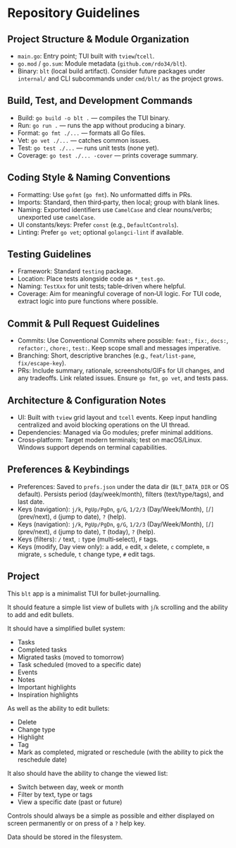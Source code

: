 # Repository Guidelines

## Project Structure & Module Organization
- `main.go`: Entry point; TUI built with `tview`/`tcell`.
- `go.mod` / `go.sum`: Module metadata (`github.com/rdo34/blt`).
- Binary: `blt` (local build artifact). Consider future packages under `internal/` and CLI subcommands under `cmd/blt/` as the project grows.

## Build, Test, and Development Commands
- Build: `go build -o blt .` — compiles the TUI binary.
- Run: `go run .` — runs the app without producing a binary.
- Format: `go fmt ./...` — formats all Go files.
- Vet: `go vet ./...` — catches common issues.
- Test: `go test ./...` — runs unit tests (none yet).
- Coverage: `go test ./... -cover` — prints coverage summary.

## Coding Style & Naming Conventions
- Formatting: Use `gofmt` (`go fmt`). No unformatted diffs in PRs.
- Imports: Standard, then third‑party, then local; group with blank lines.
- Naming: Exported identifiers use `CamelCase` and clear nouns/verbs; unexported use `camelCase`.
- UI constants/keys: Prefer `const` (e.g., `DefaultControls`).
- Linting: Prefer `go vet`; optional `golangci-lint` if available.

## Testing Guidelines
- Framework: Standard `testing` package.
- Location: Place tests alongside code as `*_test.go`.
- Naming: `TestXxx` for unit tests; table‑driven where helpful.
- Coverage: Aim for meaningful coverage of non‑UI logic. For TUI code, extract logic into pure functions where possible.

## Commit & Pull Request Guidelines
- Commits: Use Conventional Commits where possible: `feat:`, `fix:`, `docs:`, `refactor:`, `chore:`, `test:`. Keep scope small and messages imperative.
- Branching: Short, descriptive branches (e.g., `feat/list-pane`, `fix/escape-key`).
- PRs: Include summary, rationale, screenshots/GIFs for UI changes, and any tradeoffs. Link related issues. Ensure `go fmt`, `go vet`, and tests pass.

## Architecture & Configuration Notes
- UI: Built with `tview` grid layout and `tcell` events. Keep input handling centralized and avoid blocking operations on the UI thread.
- Dependencies: Managed via Go modules; prefer minimal additions.
- Cross‑platform: Target modern terminals; test on macOS/Linux. Windows support depends on terminal capabilities.

## Preferences & Keybindings
- Preferences: Saved to `prefs.json` under the data dir (`BLT_DATA_DIR` or OS default). Persists period (day/week/month), filters (text/type/tags), and last date.
- Keys (navigation): `j/k`, `PgUp/PgDn`, `g/G`, `1/2/3` (Day/Week/Month), `[`/`]` (prev/next), `d` (jump to date), `?` (help).
 - Keys (navigation): `j/k`, `PgUp/PgDn`, `g/G`, `1/2/3` (Day/Week/Month), `[`/`]` (prev/next), `d` (jump to date), `T` (today), `?` (help).
- Keys (filters): `/` text, `:` type (multi‑select), `F` tags.
- Keys (modify, Day view only): `a` add, `e` edit, `x` delete, `c` complete, `m` migrate, `s` schedule, `t` change type, `#` edit tags.

## Project

This `blt` app is a minimalist TUI for bullet-journalling.

It should feature a simple list view of bullets with `j`/`k` scrolling and the ability to add and edit bullets.

It should have a simplified bullet system:
- Tasks
- Completed tasks
- Migrated tasks (moved to tomorrow)
- Task scheduled (moved to a specific date)
- Events
- Notes
- Important highlights
- Inspiration highlights

As well as the ability to edit bullets:
- Delete
- Change type
- Highlight
- Tag
- Mark as completed, migrated or reschedule (with the ability to pick the reschedule date)

It also should have the ability to change the viewed list:
- Switch between day, week or month
- Filter by text, type or tags
- View a specific date (past or future)

Controls should always be a simple as possible and either displayed on screen permanently or on press of a `?` help key.

Data should be stored in the filesystem.
